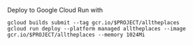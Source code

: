 Deploy to Google Cloud Run with

```
gcloud builds submit --tag gcr.io/$PROJECT/alltheplaces
gcloud run deploy --platform managed alltheplaces --image gcr.io/$PROJECT/alltheplaces --memory 1024Mi
```

